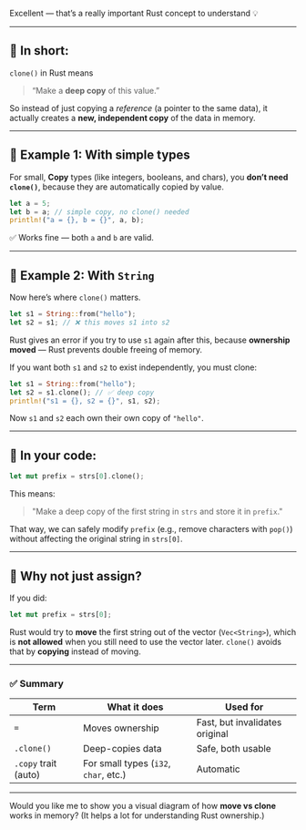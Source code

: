 Excellent — that’s a really important Rust concept to understand 💡

---

## 🧩 In short:

`clone()` in Rust means

> “Make a **deep copy** of this value.”

So instead of just copying a *reference* (a pointer to the same data), it actually creates a **new, independent copy** of the data in memory.

---

## 🔹 Example 1: With simple types

For small, **Copy** types (like integers, booleans, and chars), you **don’t need `clone()`**, because they are automatically copied by value.

```rust
let a = 5;
let b = a; // simple copy, no clone() needed
println!("a = {}, b = {}", a, b);
```

✅ Works fine — both `a` and `b` are valid.

---

## 🔹 Example 2: With `String`

Now here’s where `clone()` matters.

```rust
let s1 = String::from("hello");
let s2 = s1; // ❌ this moves s1 into s2
```

Rust gives an error if you try to use `s1` again after this, because **ownership moved** — Rust prevents double freeing of memory.

If you want both `s1` and `s2` to exist independently, you must clone:

```rust
let s1 = String::from("hello");
let s2 = s1.clone(); // ✅ deep copy
println!("s1 = {}, s2 = {}", s1, s2);
```

Now `s1` and `s2` each own their own copy of `"hello"`.

---

## 🔹 In your code:

```rust
let mut prefix = strs[0].clone();
```

This means:

> "Make a deep copy of the first string in `strs` and store it in `prefix`."

That way, we can safely modify `prefix` (e.g., remove characters with `pop()`) without affecting the original string in `strs[0]`.

---

## 🧠 Why not just assign?

If you did:

```rust
let mut prefix = strs[0];
```

Rust would try to **move** the first string out of the vector (`Vec<String>`), which is **not allowed** when you still need to use the vector later.
`clone()` avoids that by **copying** instead of moving.

---

### ✅ Summary

| Term                 | What it does                          | Used for                       |
| -------------------- | ------------------------------------- | ------------------------------ |
| `=`                  | Moves ownership                       | Fast, but invalidates original |
| `.clone()`           | Deep-copies data                      | Safe, both usable              |
| `.copy` trait (auto) | For small types (`i32`, `char`, etc.) | Automatic                      |

---

Would you like me to show you a visual diagram of how **move vs clone** works in memory? (It helps a lot for understanding Rust ownership.)
